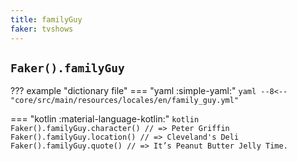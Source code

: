 ```yaml
---
title: familyGuy
faker: tvshows
---
```


## `Faker().familyGuy`

??? example "dictionary file"
    === "yaml :simple-yaml:"
        ```yaml
        --8<-- "core/src/main/resources/locales/en/family_guy.yml"
        ```

=== "kotlin :material-language-kotlin:"
    ```kotlin
    Faker().familyGuy.character() // => Peter Griffin
    Faker().familyGuy.location() // => Cleveland's Deli
    Faker().familyGuy.quote() // => It’s Peanut Butter Jelly Time.
    ```
